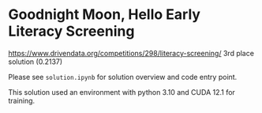 # Goodnight Moon, Hello Early Literacy Screening

https://www.drivendata.org/competitions/298/literacy-screening/
3rd place solution (0.2137)

Please see `solution.ipynb` for solution overview and code entry point.

This solution used an environment with python 3.10 and CUDA 12.1 for training.